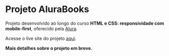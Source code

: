 # Projeto AluraBooks

Projeto desenvolvido ao longo do curso **HTML e CSS: responsividade com mobile-first**, oferecido pela [Alura](http://alura.com.br/).

Acesse o live site do projeto [aqui](https://alurabooks-ng.netlify.app/).

**Mais detalhes sobre o projeto em breve.**
